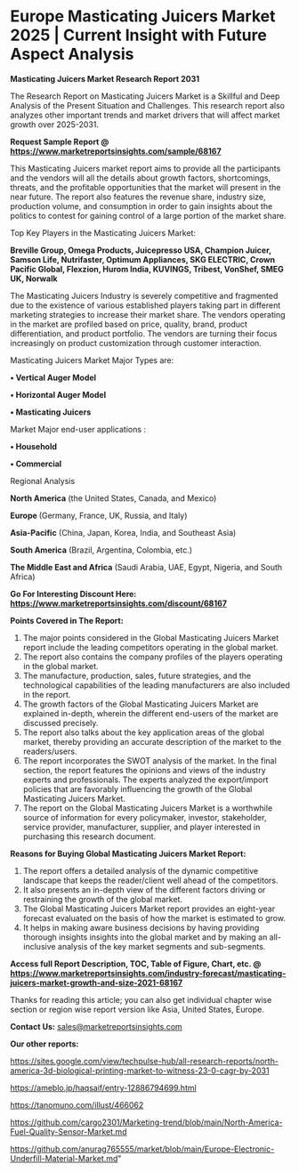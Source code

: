 # Europe Masticating Juicers Market 2025 | Current Insight with Future Aspect Analysis

<strong>Masticating Juicers Market Research Report 2031</strong>

The Research Report on Masticating Juicers Market is a Skillful and Deep Analysis of the Present Situation and Challenges. This research report also analyzes other important trends and market drivers that will affect market growth over 2025-2031.

<strong>Request Sample Report @ <a href=https://www.marketreportsinsights.com/sample/68167>https://www.marketreportsinsights.com/sample/68167</a></strong>

This Masticating Juicers market report aims to provide all the participants and the vendors will all the details about growth factors, shortcomings, threats, and the profitable opportunities that the market will present in the near future. The report also features the revenue share, industry size, production volume, and consumption in order to gain insights about the politics to contest for gaining control of a large portion of the market share.

Top Key Players in the Masticating Juicers Market:

<strong>Breville Group, Omega Products, Juicepresso USA, Champion Juicer, Samson Life, Nutrifaster, Optimum Appliances, SKG ELECTRIC, Crown Pacific Global, Flexzion, Hurom India, KUVINGS, Tribest, VonShef, SMEG UK, Norwalk</strong>

The Masticating Juicers Industry is severely competitive and fragmented due to the existence of various established players taking part in different marketing strategies to increase their market share. The vendors operating in the market are profiled based on price, quality, brand, product differentiation, and product portfolio. The vendors are turning their focus increasingly on product customization through customer interaction.

Masticating Juicers Market Major Types are:

<strong>• Vertical Auger Model

• Horizontal Auger Model

• Masticating Juicers</strong>

Market Major end-user applications :

<strong>• Household

• Commercial</strong>

Regional Analysis

</u><strong><b>North America</b></strong> (the United States, Canada, and Mexico)

<strong><b>Europe </b></strong>(Germany, France, UK, Russia, and Italy)

<strong><b>Asia-Pacific</b></strong> (China, Japan, Korea, India, and Southeast Asia)

<strong><b>South America</b></strong> (Brazil, Argentina, Colombia, etc.)

<strong><b>The Middle East and Africa</b></strong> (Saudi Arabia, UAE, Egypt, Nigeria, and South Africa)

<strong>Go For Interesting Discount Here: <a href=https://www.marketreportsinsights.com/discount/68167>https://www.marketreportsinsights.com/discount/68167</a></strong>

<strong>Points Covered in The Report:</strong>
<ol>
  <li>The major points considered in the Global Masticating Juicers Market report include the leading competitors operating in the global market.</li>
  <li>The report also contains the company profiles of the players operating in the global market.</li>
  <li>The manufacture, production, sales, future strategies, and the technological capabilities of the leading manufacturers are also included in the report.</li>
  <li>The growth factors of the Global Masticating Juicers Market are explained in-depth, wherein the different end-users of the market are discussed precisely.</li>
  <li>The report also talks about the key application areas of the global market, thereby providing an accurate description of the market to the readers/users.</li>
  <li>The report incorporates the SWOT analysis of the market. In the final section, the report features the opinions and views of the industry experts and professionals. The experts analyzed the export/import policies that are favorably influencing the growth of the Global Masticating Juicers Market.</li>
  <li>The report on the Global Masticating Juicers Market is a worthwhile source of information for every policymaker, investor, stakeholder, service provider, manufacturer, supplier, and player interested in purchasing this research document.</li>
</ol>
<strong>Reasons for Buying Global Masticating Juicers Market Report:</strong>

<ol>
  <li>The report offers a detailed analysis of the dynamic competitive landscape that keeps the reader/client well ahead of the competitors.</li>
  <li>It also presents an in-depth view of the different factors driving or restraining the growth of the global market.</li>
  <li>The Global Masticating Juicers Market report provides an eight-year forecast evaluated on the basis of how the market is estimated to grow.</li>
  <li>It helps in making aware business decisions by having providing thorough insights insights into the global market and by making an all-inclusive analysis of the key market segments and sub-segments.</li>
</ol>
<strong>Access full Report Description, TOC, Table of Figure, Chart, etc. @ <a href=https://www.marketreportsinsights.com/industry-forecast/masticating-juicers-market-growth-and-size-2021-68167>https://www.marketreportsinsights.com/industry-forecast/masticating-juicers-market-growth-and-size-2021-68167</a></strong>


Thanks for reading this article; you can also get individual chapter wise section or region wise report version like Asia, United States, Europe.

<strong>Contact Us:</strong>
sales@marketreportsinsights.com

<strong>Our other reports:</strong>

<a href=https://sites.google.com/view/techpulse-hub/all-research-reports/north-america-3d-biological-printing-market-to-witness-23-0-cagr-by-2031>https://sites.google.com/view/techpulse-hub/all-research-reports/north-america-3d-biological-printing-market-to-witness-23-0-cagr-by-2031</a>

<a href=https://ameblo.jp/haqsaif/entry-12886794699.html>https://ameblo.jp/haqsaif/entry-12886794699.html</a>

<a href=https://tanomuno.com/illust/466062>https://tanomuno.com/illust/466062</a>

<a href=https://github.com/cargo2301/Marketing-trend/blob/main/North-America-Fuel-Quality-Sensor-Market.md>https://github.com/cargo2301/Marketing-trend/blob/main/North-America-Fuel-Quality-Sensor-Market.md</a>

<a href=https://github.com/anurag765555/market/blob/main/Europe-Electronic-Underfill-Material-Market.md>https://github.com/anurag765555/market/blob/main/Europe-Electronic-Underfill-Material-Market.md</a>"
